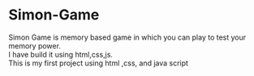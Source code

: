 # Simon-Game
Simon Game is memory based game in which you can play to test your memory power. 
<br/>
I have build it using html,css,js.
<br/>
This is my first project using html ,css, and java script
